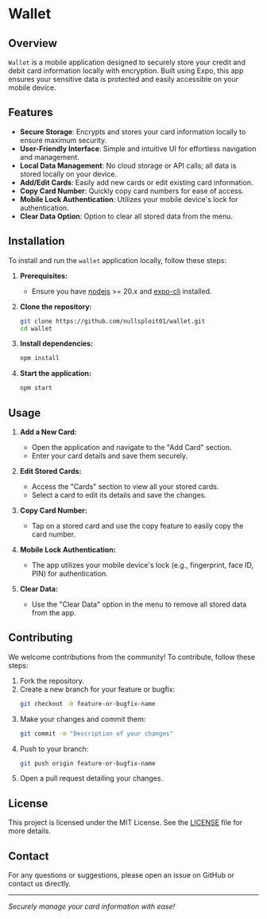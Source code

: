 # Wallet

## Overview

`Wallet` is a mobile application designed to securely store your credit and debit card information locally with encryption. Built using Expo, this app ensures your sensitive data is protected and easily accessible on your mobile device.

## Features

- **Secure Storage**: Encrypts and stores your card information locally to ensure maximum security.
- **User-Friendly Interface**: Simple and intuitive UI for effortless navigation and management.
- **Local Data Management**: No cloud storage or API calls; all data is stored locally on your device.
- **Add/Edit Cards**: Easily add new cards or edit existing card information.
- **Copy Card Number**: Quickly copy card numbers for ease of access.
- **Mobile Lock Authentication**: Utilizes your mobile device's lock for authentication.
- **Clear Data Option**: Option to clear all stored data from the menu.

## Installation

To install and run the `wallet` application locally, follow these steps:

1. **Prerequisites:**

   - Ensure you have [nodejs](https://nodejs.org) >= 20.x and [expo-cli](https://docs.expo.dev/more/expo-cli/) installed.

2. **Clone the repository:**

   ```bash
   git clone https://github.com/nullsploit01/wallet.git
   cd wallet
   ```

3. **Install dependencies:**

   ```bash
   npm install
   ```

4. **Start the application:**
   ```bash
   npm start
   ```

## Usage

1. **Add a New Card:**

   - Open the application and navigate to the "Add Card" section.
   - Enter your card details and save them securely.

2. **Edit Stored Cards:**

   - Access the "Cards" section to view all your stored cards.
   - Select a card to edit its details and save the changes.

3. **Copy Card Number:**

   - Tap on a stored card and use the copy feature to easily copy the card number.

4. **Mobile Lock Authentication:**

   - The app utilizes your mobile device's lock (e.g., fingerprint, face ID, PIN) for authentication.

5. **Clear Data:**
   - Use the "Clear Data" option in the menu to remove all stored data from the app.

## Contributing

We welcome contributions from the community! To contribute, follow these steps:

1. Fork the repository.
2. Create a new branch for your feature or bugfix:
   ```bash
   git checkout -b feature-or-bugfix-name
   ```
3. Make your changes and commit them:
   ```bash
   git commit -m "Description of your changes"
   ```
4. Push to your branch:
   ```bash
   git push origin feature-or-bugfix-name
   ```
5. Open a pull request detailing your changes.

## License

This project is licensed under the MIT License. See the [LICENSE](LICENSE) file for more details.

## Contact

For any questions or suggestions, please open an issue on GitHub or contact us directly.

---

_Securely manage your card information with ease!_
